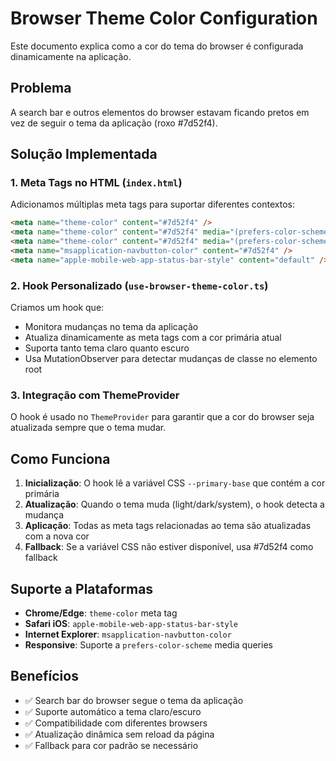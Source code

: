 # Browser Theme Color Configuration

Este documento explica como a cor do tema do browser é configurada dinamicamente na aplicação.

## Problema

A search bar e outros elementos do browser estavam ficando pretos em vez de seguir o tema da aplicação (roxo #7d52f4).

## Solução Implementada

### 1. Meta Tags no HTML (`index.html`)

Adicionamos múltiplas meta tags para suportar diferentes contextos:

```html
<meta name="theme-color" content="#7d52f4" />
<meta name="theme-color" content="#7d52f4" media="(prefers-color-scheme: light)" />
<meta name="theme-color" content="#7d52f4" media="(prefers-color-scheme: dark)" />
<meta name="msapplication-navbutton-color" content="#7d52f4" />
<meta name="apple-mobile-web-app-status-bar-style" content="default" />
```

### 2. Hook Personalizado (`use-browser-theme-color.ts`)

Criamos um hook que:
- Monitora mudanças no tema da aplicação
- Atualiza dinamicamente as meta tags com a cor primária atual
- Suporta tanto tema claro quanto escuro
- Usa MutationObserver para detectar mudanças de classe no elemento root

### 3. Integração com ThemeProvider

O hook é usado no `ThemeProvider` para garantir que a cor do browser seja atualizada sempre que o tema mudar.

## Como Funciona

1. **Inicialização**: O hook lê a variável CSS `--primary-base` que contém a cor primária
2. **Atualização**: Quando o tema muda (light/dark/system), o hook detecta a mudança
3. **Aplicação**: Todas as meta tags relacionadas ao tema são atualizadas com a nova cor
4. **Fallback**: Se a variável CSS não estiver disponível, usa #7d52f4 como fallback

## Suporte a Plataformas

- **Chrome/Edge**: `theme-color` meta tag
- **Safari iOS**: `apple-mobile-web-app-status-bar-style`
- **Internet Explorer**: `msapplication-navbutton-color`
- **Responsive**: Suporte a `prefers-color-scheme` media queries

## Benefícios

- ✅ Search bar do browser segue o tema da aplicação
- ✅ Suporte automático a tema claro/escuro
- ✅ Compatibilidade com diferentes browsers
- ✅ Atualização dinâmica sem reload da página
- ✅ Fallback para cor padrão se necessário
